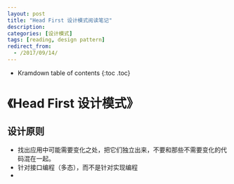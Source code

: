 ```yaml
---
layout: post
title: "Head First 设计模式阅读笔记"
description:
categories: [设计模式]
tags: [reading, design pattern]
redirect_from:
  - /2017/09/14/
---
```


* Kramdown table of contents
{:toc .toc}

# 《Head First 设计模式》

## 设计原则

* 找出应用中可能需要变化之处，把它们独立出来，不要和那些不需要变化的代码混在一起。
* 针对接口编程（多态），而不是针对实现编程
* 